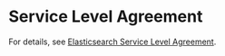 # Service Level Agreement

For details, see [Elasticsearch Service Level Agreement](https://www.alibabacloud.com/help/zh/doc-detail/154645.html).

